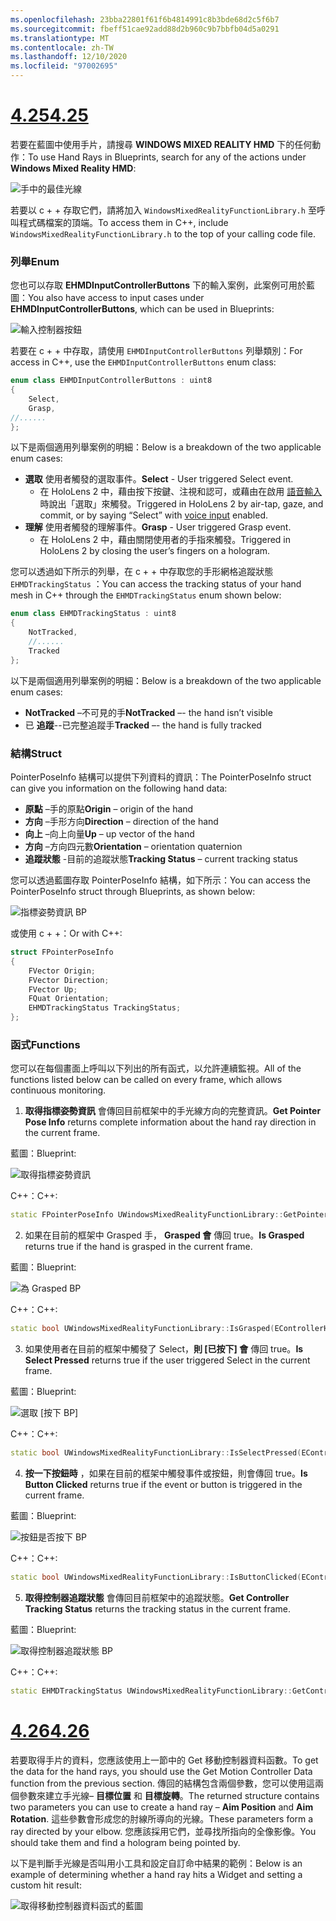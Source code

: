 ```yaml
---
ms.openlocfilehash: 23bba22801f61f6b4814991c8b3bde68d2c5f6b7
ms.sourcegitcommit: fbeff51cae92add88d2b960c9b7bbfb04d5a0291
ms.translationtype: MT
ms.contentlocale: zh-TW
ms.lasthandoff: 12/10/2020
ms.locfileid: "97002695"
---
```

# <a name="425"></a>[<span data-ttu-id="064d8-101">4.25</span><span class="sxs-lookup"><span data-stu-id="064d8-101">4.25</span></span>](#tab/425)

<span data-ttu-id="064d8-102">若要在藍圖中使用手片，請搜尋 **WINDOWS MIXED REALITY HMD** 下的任何動作：</span><span class="sxs-lookup"><span data-stu-id="064d8-102">To use Hand Rays in Blueprints, search for any of the actions under **Windows Mixed Reality HMD**:</span></span>

![手中的最佳光線](../images/unreal/hand-rays-bp.png)

<span data-ttu-id="064d8-104">若要以 c + + 存取它們，請將加入 `WindowsMixedRealityFunctionLibrary.h` 至呼叫程式碼檔案的頂端。</span><span class="sxs-lookup"><span data-stu-id="064d8-104">To access them in C++, include `WindowsMixedRealityFunctionLibrary.h` to the top of your calling code file.</span></span>

### <a name="enum"></a><span data-ttu-id="064d8-105">列舉</span><span class="sxs-lookup"><span data-stu-id="064d8-105">Enum</span></span>

<span data-ttu-id="064d8-106">您也可以存取 **EHMDInputControllerButtons** 下的輸入案例，此案例可用於藍圖：</span><span class="sxs-lookup"><span data-stu-id="064d8-106">You also have access to input cases under **EHMDInputControllerButtons**, which can be used in Blueprints:</span></span>

![輸入控制器按鈕](../images/unreal/input-controller-buttons.png)

<span data-ttu-id="064d8-108">若要在 c + + 中存取，請使用 `EHMDInputControllerButtons` 列舉類別：</span><span class="sxs-lookup"><span data-stu-id="064d8-108">For access in C++, use the `EHMDInputControllerButtons` enum class:</span></span>
```cpp
enum class EHMDInputControllerButtons : uint8
{
    Select,
    Grasp,
//......
};
```

<span data-ttu-id="064d8-109">以下是兩個適用列舉案例的明細：</span><span class="sxs-lookup"><span data-stu-id="064d8-109">Below is a breakdown of the two applicable enum cases:</span></span>

* <span data-ttu-id="064d8-110">**選取** 使用者觸發的選取事件。</span><span class="sxs-lookup"><span data-stu-id="064d8-110">**Select** - User triggered Select event.</span></span>
    * <span data-ttu-id="064d8-111">在 HoloLens 2 中，藉由按下按鍵、注視和認可，或藉由在啟用 [語音輸入](../unreal-voice-input.md) 時說出「選取」來觸發。</span><span class="sxs-lookup"><span data-stu-id="064d8-111">Triggered in HoloLens 2 by air-tap, gaze, and commit, or by saying “Select” with [voice input](../unreal-voice-input.md) enabled.</span></span>
* <span data-ttu-id="064d8-112">**理解** 使用者觸發的理解事件。</span><span class="sxs-lookup"><span data-stu-id="064d8-112">**Grasp** - User triggered Grasp event.</span></span>
    * <span data-ttu-id="064d8-113">在 HoloLens 2 中，藉由關閉使用者的手指來觸發。</span><span class="sxs-lookup"><span data-stu-id="064d8-113">Triggered in HoloLens 2 by closing the user’s fingers on a hologram.</span></span>

<span data-ttu-id="064d8-114">您可以透過如下所示的列舉，在 c + + 中存取您的手形網格追蹤狀態 `EHMDTrackingStatus` ：</span><span class="sxs-lookup"><span data-stu-id="064d8-114">You can access the tracking status of your hand mesh in C++ through the `EHMDTrackingStatus` enum shown below:</span></span>

```cpp
enum class EHMDTrackingStatus : uint8
{
    NotTracked,
    //......
    Tracked
};
```

<span data-ttu-id="064d8-115">以下是兩個適用列舉案例的明細：</span><span class="sxs-lookup"><span data-stu-id="064d8-115">Below is a breakdown of the two applicable enum cases:</span></span>

* <span data-ttu-id="064d8-116">**NotTracked** –不可見的手</span><span class="sxs-lookup"><span data-stu-id="064d8-116">**NotTracked** –- the hand isn’t visible</span></span>
* <span data-ttu-id="064d8-117">已 **追蹤**--已完整追蹤手</span><span class="sxs-lookup"><span data-stu-id="064d8-117">**Tracked** –- the hand is fully tracked</span></span>

### <a name="struct"></a><span data-ttu-id="064d8-118">結構</span><span class="sxs-lookup"><span data-stu-id="064d8-118">Struct</span></span>

<span data-ttu-id="064d8-119">PointerPoseInfo 結構可以提供下列資料的資訊：</span><span class="sxs-lookup"><span data-stu-id="064d8-119">The PointerPoseInfo struct can give you information on the following hand data:</span></span>

* <span data-ttu-id="064d8-120">**原點** –手的原點</span><span class="sxs-lookup"><span data-stu-id="064d8-120">**Origin** – origin of the hand</span></span>
* <span data-ttu-id="064d8-121">**方向** –手形方向</span><span class="sxs-lookup"><span data-stu-id="064d8-121">**Direction** – direction of the hand</span></span>
* <span data-ttu-id="064d8-122">**向上** –向上向量</span><span class="sxs-lookup"><span data-stu-id="064d8-122">**Up** – up vector of the hand</span></span>
* <span data-ttu-id="064d8-123">**方向** –方向四元數</span><span class="sxs-lookup"><span data-stu-id="064d8-123">**Orientation** – orientation quaternion</span></span>
* <span data-ttu-id="064d8-124">**追蹤狀態** -目前的追蹤狀態</span><span class="sxs-lookup"><span data-stu-id="064d8-124">**Tracking Status** – current tracking status</span></span>

<span data-ttu-id="064d8-125">您可以透過藍圖存取 PointerPoseInfo 結構，如下所示：</span><span class="sxs-lookup"><span data-stu-id="064d8-125">You can access the PointerPoseInfo struct through Blueprints, as shown below:</span></span>

![指標姿勢資訊 BP](../images/unreal/pointer-pose-info-bp.png)

<span data-ttu-id="064d8-127">或使用 c + +：</span><span class="sxs-lookup"><span data-stu-id="064d8-127">Or with C++:</span></span>

```cpp
struct FPointerPoseInfo
{
    FVector Origin;
    FVector Direction;
    FVector Up;
    FQuat Orientation;
    EHMDTrackingStatus TrackingStatus;
};
```

### <a name="functions"></a><span data-ttu-id="064d8-128">函式</span><span class="sxs-lookup"><span data-stu-id="064d8-128">Functions</span></span>

<span data-ttu-id="064d8-129">您可以在每個畫面上呼叫以下列出的所有函式，以允許連續監視。</span><span class="sxs-lookup"><span data-stu-id="064d8-129">All of the functions listed below can be called on every frame, which allows continuous monitoring.</span></span>

1. <span data-ttu-id="064d8-130">**取得指標姿勢資訊** 會傳回目前框架中的手光線方向的完整資訊。</span><span class="sxs-lookup"><span data-stu-id="064d8-130">**Get Pointer Pose Info** returns complete information about the hand ray direction in the current frame.</span></span>

<span data-ttu-id="064d8-131">藍圖：</span><span class="sxs-lookup"><span data-stu-id="064d8-131">Blueprint:</span></span>

![取得指標姿勢資訊](../images/unreal/get-pointer-pose-info.png)

<span data-ttu-id="064d8-133">C++：</span><span class="sxs-lookup"><span data-stu-id="064d8-133">C++:</span></span>
```cpp
static FPointerPoseInfo UWindowsMixedRealityFunctionLibrary::GetPointerPoseInfo(EControllerHand hand);
```

2. <span data-ttu-id="064d8-134">如果在目前的框架中 Grasped 手， **Grasped 會** 傳回 true。</span><span class="sxs-lookup"><span data-stu-id="064d8-134">**Is Grasped** returns true if the hand is grasped in the current frame.</span></span>

<span data-ttu-id="064d8-135">藍圖：</span><span class="sxs-lookup"><span data-stu-id="064d8-135">Blueprint:</span></span>

![為 Grasped BP](../images/unreal/is-grasped-bp.png)

<span data-ttu-id="064d8-137">C++：</span><span class="sxs-lookup"><span data-stu-id="064d8-137">C++:</span></span>
```cpp
static bool UWindowsMixedRealityFunctionLibrary::IsGrasped(EControllerHand hand);
```

3. <span data-ttu-id="064d8-138">如果使用者在目前的框架中觸發了 Select，**則 [已按下] 會** 傳回 true。</span><span class="sxs-lookup"><span data-stu-id="064d8-138">**Is Select Pressed** returns true if the user triggered Select in the current frame.</span></span>

<span data-ttu-id="064d8-139">藍圖：</span><span class="sxs-lookup"><span data-stu-id="064d8-139">Blueprint:</span></span>

![選取 [按下 BP]](../images/unreal/is-select-pressed-bp.png)

<span data-ttu-id="064d8-141">C++：</span><span class="sxs-lookup"><span data-stu-id="064d8-141">C++:</span></span>
```cpp
static bool UWindowsMixedRealityFunctionLibrary::IsSelectPressed(EControllerHand hand);
```

4. <span data-ttu-id="064d8-142">**按一下按鈕時** ，如果在目前的框架中觸發事件或按鈕，則會傳回 true。</span><span class="sxs-lookup"><span data-stu-id="064d8-142">**Is Button Clicked** returns true if the event or button is triggered in the current frame.</span></span>

<span data-ttu-id="064d8-143">藍圖：</span><span class="sxs-lookup"><span data-stu-id="064d8-143">Blueprint:</span></span>

![按鈕是否按下 BP](../images/unreal/is-button-clicked-bp.png)

<span data-ttu-id="064d8-145">C++：</span><span class="sxs-lookup"><span data-stu-id="064d8-145">C++:</span></span>
```cpp
static bool UWindowsMixedRealityFunctionLibrary::IsButtonClicked(EControllerHand hand, EHMDInputControllerButtons button);
```

5. <span data-ttu-id="064d8-146">**取得控制器追蹤狀態** 會傳回目前框架中的追蹤狀態。</span><span class="sxs-lookup"><span data-stu-id="064d8-146">**Get Controller Tracking Status** returns the tracking status in the current frame.</span></span>

<span data-ttu-id="064d8-147">藍圖：</span><span class="sxs-lookup"><span data-stu-id="064d8-147">Blueprint:</span></span>

![取得控制器追蹤狀態 BP](../images/unreal/get-controller-tracking-status-bp.png)

<span data-ttu-id="064d8-149">C++：</span><span class="sxs-lookup"><span data-stu-id="064d8-149">C++:</span></span>
```cpp
static EHMDTrackingStatus UWindowsMixedRealityFunctionLibrary::GetControllerTrackingStatus(EControllerHand hand);
```
# <a name="426"></a>[<span data-ttu-id="064d8-150">4.26</span><span class="sxs-lookup"><span data-stu-id="064d8-150">4.26</span></span>](#tab/426)

<span data-ttu-id="064d8-151">若要取得手片的資料，您應該使用上一節中的 Get 移動控制器資料函數。</span><span class="sxs-lookup"><span data-stu-id="064d8-151">To get the data for the hand rays, you should use the Get Motion Controller Data function from the previous section.</span></span> <span data-ttu-id="064d8-152">傳回的結構包含兩個參數，您可以使用這兩個參數來建立手光線– **目標位置** 和 **目標旋轉**。</span><span class="sxs-lookup"><span data-stu-id="064d8-152">The returned structure contains two parameters you can use to create a hand ray – **Aim Position** and **Aim Rotation**.</span></span> <span data-ttu-id="064d8-153">這些參數會形成您的肘線所導向的光線。</span><span class="sxs-lookup"><span data-stu-id="064d8-153">These parameters form a ray directed by your elbow.</span></span> <span data-ttu-id="064d8-154">您應該採用它們，並尋找所指向的全像影像。</span><span class="sxs-lookup"><span data-stu-id="064d8-154">You should take them and find a hologram being pointed by.</span></span>

<span data-ttu-id="064d8-155">以下是判斷手光線是否叫用小工具和設定自訂命中結果的範例：</span><span class="sxs-lookup"><span data-stu-id="064d8-155">Below is an example of determining whether a hand ray hits a Widget and setting a custom hit result:</span></span>

![取得移動控制器資料函式的藍圖](../images/unreal-hand-tracking-img-04.png) 
